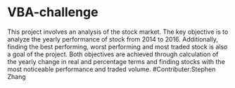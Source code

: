 # VBA-challenge
This project involves an analysis of the stock market. The key objective is to analyze the yearly performance of stock from 2014 to 2016. Additionally, finding the best performing, worst performing and most traded stock is also a goal of the project. Both objectives are achieved through calculation of the yearly change in real and percentage terms and finding stocks with the most noticeable performance and traded volume.
#Contributer:Stephen Zhang
